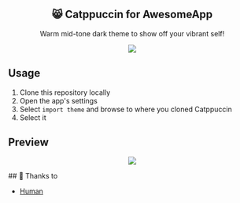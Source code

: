 <p align="center">
  <h2 align="center">😸 Catppuccin for AwesomeApp</h2>
</p>

<p align="center">Warm mid-tone dark theme to show off your vibrant self!</p>

<p align="center">
  <img src="https://raw.githubusercontent.com/catppuccin/catppuccin/dev/assets/misc/sample.png"/>
</p>


## Usage

1. Clone this repository locally
2. Open the app's settings
3. Select `import theme` and browse to where you cloned Catppuccin
4. Select it

## Preview
<p align="center">
  <img src="https://raw.githubusercontent.com/Mangeshrex/vscode/main/assets/catppuccin-vscode.png">
</p>
## 💝 Thanks to

- [Human](https://github.com/catppuccin)